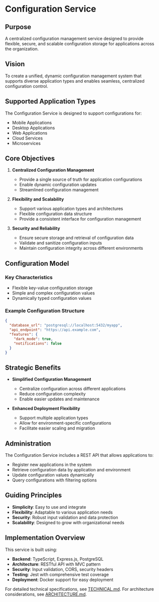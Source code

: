 # Configuration Service

## Purpose

A centralized configuration management service designed to provide flexible, secure, and scalable configuration storage for applications across the organization.

## Vision

To create a unified, dynamic configuration management system that supports diverse application types and enables seamless, centralized configuration control.

## Supported Application Types

The Configuration Service is designed to support configurations for:
- Mobile Applications
- Desktop Applications
- Web Applications
- Cloud Services
- Microservices

## Core Objectives

1. **Centralized Configuration Management**
   - Provide a single source of truth for application configurations
   - Enable dynamic configuration updates
   - Streamlined configuration management

2. **Flexibility and Scalability**
   - Support various application types and architectures
   - Flexible configuration data structure
   - Provide a consistent interface for configuration management

3. **Security and Reliability**
   - Ensure secure storage and retrieval of configuration data
   - Validate and sanitize configuration inputs
   - Maintain configuration integrity across different environments

## Configuration Model

### Key Characteristics
- Flexible key-value configuration storage
- Simple and complex configuration values
- Dynamically typed configuration values

### Example Configuration Structure
```json
{
  "database_url": "postgresql://localhost:5432/myapp",
  "api_endpoint": "https://api.example.com",
  "features": {
    "dark_mode": true,
    "notifications": false
  }
}
```

## Strategic Benefits

- **Simplified Configuration Management**
  - Centralize configuration across different applications
  - Reduce configuration complexity
  - Enable easier updates and maintenance

- **Enhanced Deployment Flexibility**
  - Support multiple application types
  - Allow for environment-specific configurations
  - Facilitate easier scaling and migration

## Administration

The Configuration Service includes a REST API that allows applications to:
- Register new applications in the system
- Retrieve configuration data by application and environment
- Update configuration values dynamically
- Query configurations with filtering options

## Guiding Principles

- **Simplicity**: Easy to use and integrate
- **Flexibility**: Adaptable to various application needs
- **Security**: Robust input validation and data protection
- **Scalability**: Designed to grow with organizational needs

## Implementation Overview

This service is built using:
- **Backend**: TypeScript, Express.js, PostgreSQL
- **Architecture**: RESTful API with MVC pattern
- **Security**: Input validation, CORS, security headers
- **Testing**: Jest with comprehensive test coverage
- **Deployment**: Docker support for easy deployment

For detailed technical specifications, see [TECHNICAL.md](TECHNICAL.md).
For architecture considerations, see [ARCHITECTURE.md](ARCHITECTURE.md).
